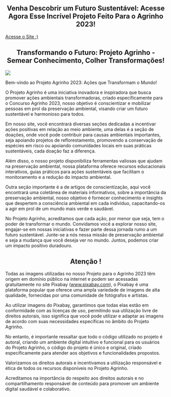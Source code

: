 <h2 align="center">Venha Descobrir um Futuro Sustentável: Acesse Agora Esse Incrível Projeto Feito Para o Agrinho 2023!</h2> 
<a href="https://diogokravetz.github.io/Ajude-Nosso-Planeta-Agrinho-2023
" >Acesse o Site :)</a>

<h2 align="center">Transformando o Futuro: Projeto Agrinho - Semear Conhecimento, Colher Transformações!</h2> 


<img src="https://diogokravetz.github.io/Ajude-Nosso-Planeta-Agrinho-2023/assets/img/earth-1756274_1920.jpg" style="width: auto; max-width: 100%;
 margin: 5px auto;
 display: block; text-align: center padding: 80px 40px max-width: 100%;"> 

Bem-vindo ao Projeto Agrinho 2023: Ações que Transformam o Mundo!

O Projeto Agrinho é uma iniciativa inovadora e inspiradora que busca promover ações ambientais transformadoras, criado especificamente para o Concurso Agrinho 2023, nosso objetivo é conscientizar e mobilizar pessoas em prol da preservação ambiental, visando criar um futuro sustentável e harmonioso para todos.

Em nosso site, você encontrará diversas seções dedicadas a incentivar ações positivas em relação ao meio ambiente, uma delas é a seção de doações, onde você pode contribuir para causas ambientais importantes, seja apoiando projetos de reflorestamento, promovendo a conservação de espécies em risco ou apoiando comunidades locais em suas práticas sustentáveis, cada doação faz a diferença.

Além disso, o nosso projeto disponibiliza ferramentas valiosas que ajudam na preservação ambiental, nossa plataforma oferece recursos educacionais interativos, guias práticos para ações sustentáveis que facilitam o monitoramento e a redução do impacto ambiental.

Outra seção importante é a de artigos de conscientização, aqui você encontrará uma coletânea de materiais informativos, sobre a importância da preservação ambiental, nosso objetivo é fornecer conhecimento e insights que despertem a consciência ambiental em cada indivíduo, capacitando-os a agir em prol de um mundo mais verde e saudável.

No Projeto Agrinho, acreditamos que cada ação, por menor que seja, tem o poder de transformar o mundo. Convidamos você a explorar nosso site, engajar-se em nossas iniciativas e fazer parte dessa jornada rumo a um futuro sustentável. Junte-se a nós nessa missão de preservação ambiental e seja a mudança que você deseja ver no mundo. Juntos, podemos criar um impacto positivo duradouro.

<h2 align="center">Atenção !</h2> 

Todas as imagens utilizadas no nosso Projeto para o Agrinho 2023 têm origem em domínio público na internet e podem ser acessadas gratuitamente no site Pixabay (www.pixabay.com), o Pixabay é uma plataforma popular que oferece uma ampla variedade de imagens de alta qualidade, fornecidas por uma comunidade de fotógrafos e artistas.

Ao utilizar imagens do Pixabay, garantimos que todas elas estão em conformidade com as licenças de uso, permitindo sua utilização livre de direitos autorais, isso significa que você pode utilizar e adaptar as imagens de acordo com suas necessidades específicas no âmbito do Projeto Agrinho.

No entanto, é importante ressaltar que todo o código utilizado no projeto é autoral, criando um ambiente digital intuitivo e funcional para os usuários do Projeto Agrinho, o código do projeto é único e original, criado especificamente para atender aos objetivos e funcionalidades propostos.

Valorizamos os direitos autorais e incentivamos a utilização responsável e ética de todos os recursos disponíveis no Projeto Agrinho.

Acreditamos na importância do respeito aos direitos autorais e no compartilhamento responsável de conteúdo para promover um ambiente digital saudável e colaborativo.


